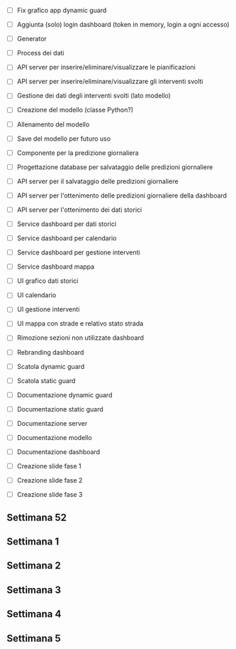 

- [ ] Fix grafico app dynamic guard
- [ ] Aggiunta (solo) login dashboard (token in memory, login a ogni accesso)
- [ ] Generator
- [ ] Process dei dati
- [ ] API server per inserire/eliminare/visualizzare le pianificazioni
- [ ] API server per inserire/eliminare/visualizzare gli interventi svolti
- [ ] Gestione dei dati degli interventi svolti (lato modello)
- [ ] Creazione del modello (classe Python?)
- [ ] Allenamento del modello
- [ ] Save del modello per futuro uso
- [ ] Componente per la predizione giornaliera
- [ ] Progettazione database per salvataggio delle predizioni giornaliere
- [ ] API server per il salvataggio delle predizioni giornaliere
- [ ] API server per l'ottenimento delle predizioni giornaliere della dashboard
- [ ] API server per l'ottenimento dei dati storici
- [ ] Service dashboard per dati storici
- [ ] Service dashboard per calendario
- [ ] Service dashboard per gestione interventi
- [ ] Service dashboard mappa
- [ ] UI grafico dati storici
- [ ] UI calendario
- [ ] UI gestione interventi
- [ ] UI mappa con strade e relativo stato strada
- [ ] Rimozione sezioni non utilizzate dashboard
- [ ] Rebranding dashboard
- [ ] Scatola dynamic guard
- [ ] Scatola static guard
- [ ] Documentazione dynamic guard
- [ ] Documentazione static guard
- [ ] Documentazione server
- [ ] Documentazione modello
- [ ] Documentazione dashboard
- [ ] Creazione slide fase 1
- [ ] Creazione slide fase 2
- [ ] Creazione slide fase 3







## Settimana 52




## Settimana 1



## Settimana 2



## Settimana 3




## Settimana 4




## Settimana 5








